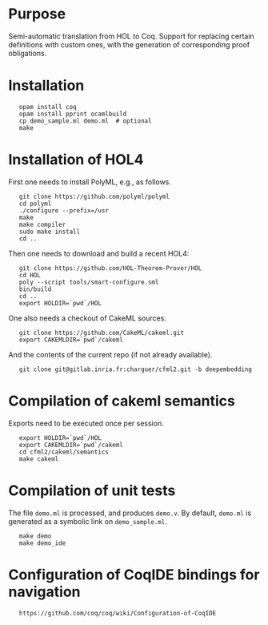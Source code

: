

# Purpose

Semi-automatic translation from HOL to Coq.
Support for replacing certain definitions with custom ones,
with the generation of corresponding proof obligations.


# Installation

```
   opam install coq
   opam install pprint ocamlbuild
   cp demo_sample.ml demo.ml  # optional
   make
```

# Installation of HOL4

First one needs to install PolyML, e.g., as follows.

```
   git clone https://github.com/polyml/polyml
   cd polyml
   ./configure --prefix=/usr
   make
   make compiler
   sudo make install
   cd ..
```

Then one needs to download and build a recent HOL4:

```
   git clone https://github.com/HOL-Theorem-Prover/HOL
   cd HOL
   poly --script tools/smart-configure.sml
   bin/build
   cd ..
   export HOLDIR=`pwd`/HOL
```

One also needs a checkout of CakeML sources.

```
   git clone https://github.com/CakeML/cakeml.git
   export CAKEMLDIR=`pwd`/cakeml
```

And the contents of the current repo (if not already available).

```
   git clone git@gitlab.inria.fr:charguer/cfml2.git -b deepembedding
```


# Compilation of cakeml semantics

Exports need to be executed once per session.

```
   export HOLDIR=`pwd`/HOL
   export CAKEMLDIR=`pwd`/cakeml
   cd cfml2/cakeml/semantics
   make cakeml
```

# Compilation of unit tests

The file `demo.ml` is processed, and produces `demo.v`.
By default, `demo.ml` is generated as a symbolic link on `demo_sample.ml`.

```
   make demo
   make demo_ide
```

# Configuration of CoqIDE bindings for navigation

```
   https://github.com/coq/coq/wiki/Configuration-of-CoqIDE
```


